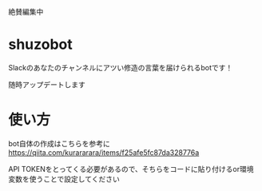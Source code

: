 絶賛編集中

# shuzobot
Slackのあなたのチャンネルにアツい修造の言葉を届けられるbotです！

随時アップデートします

# 使い方
bot自体の作成はこちらを参考に
https://qiita.com/kurararara/items/f25afe5fc87da328776a

API TOKENをとってくる必要があるので、そちらをコードに貼り付けるor環境変数を使うことで設定してください
